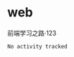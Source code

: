 # web


前端学习之路·123

<!--START_SECTION:waka-->

```txt
No activity tracked
```

<!--END_SECTION:waka-->
